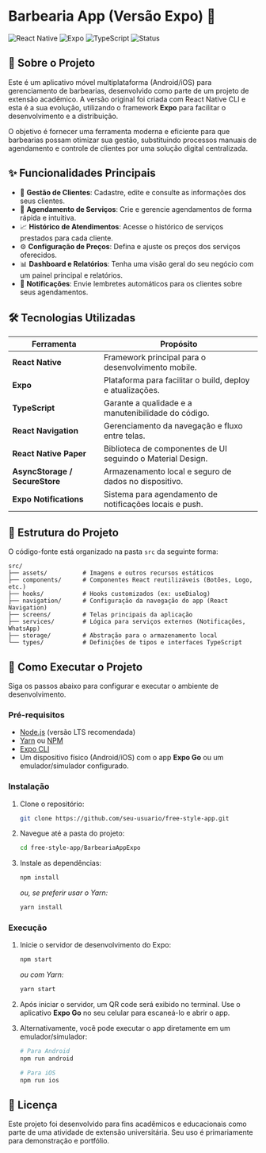 # Barbearia App (Versão Expo) 💈

![React Native](https://img.shields.io/badge/React_Native-20232A?style=for-the-badge&logo=react&logoColor=61DAFB)
![Expo](https://img.shields.io/badge/Expo-000020?style=for-the-badge&logo=expo&logoColor=white)
![TypeScript](https://img.shields.io/badge/TypeScript-007ACC?style=for-the-badge&logo=typescript&logoColor=white)
![Status](https://img.shields.io/badge/status-em_desenvolvimento-yellow?style=for-the-badge)

## 🎯 Sobre o Projeto

Este é um aplicativo móvel multiplataforma (Android/iOS) para gerenciamento de barbearias, desenvolvido como parte de um projeto de extensão acadêmico. A versão original foi criada com React Native CLI e esta é a sua evolução, utilizando o framework **Expo** para facilitar o desenvolvimento e a distribuição.

O objetivo é fornecer uma ferramenta moderna e eficiente para que barbearias possam otimizar sua gestão, substituindo processos manuais de agendamento e controle de clientes por uma solução digital centralizada.

## ✨ Funcionalidades Principais

- 📇 **Gestão de Clientes**: Cadastre, edite e consulte as informações dos seus clientes.
- 📅 **Agendamento de Serviços**: Crie e gerencie agendamentos de forma rápida e intuitiva.
- 📈 **Histórico de Atendimentos**: Acesse o histórico de serviços prestados para cada cliente.
- ⚙️ **Configuração de Preços**: Defina e ajuste os preços dos serviços oferecidos.
- 📊 **Dashboard e Relatórios**: Tenha uma visão geral do seu negócio com um painel principal e relatórios.
- 🔔 **Notificações**: Envie lembretes automáticos para os clientes sobre seus agendamentos.

## 🛠️ Tecnologias Utilizadas

| Ferramenta | Propósito |
|---|---|
| **React Native** | Framework principal para o desenvolvimento mobile. |
| **Expo** | Plataforma para facilitar o build, deploy e atualizações. |
| **TypeScript** | Garante a qualidade e a manutenibilidade do código. |
| **React Navigation** | Gerenciamento da navegação e fluxo entre telas. |
| **React Native Paper** | Biblioteca de componentes de UI seguindo o Material Design. |
| **AsyncStorage / SecureStore** | Armazenamento local e seguro de dados no dispositivo. |
| **Expo Notifications** | Sistema para agendamento de notificações locais e push. |

## 📂 Estrutura do Projeto

O código-fonte está organizado na pasta `src` da seguinte forma:

```
src/
├── assets/          # Imagens e outros recursos estáticos
├── components/      # Componentes React reutilizáveis (Botões, Logo, etc.)
├── hooks/           # Hooks customizados (ex: useDialog)
├── navigation/      # Configuração da navegação do app (React Navigation)
├── screens/         # Telas principais da aplicação
├── services/        # Lógica para serviços externos (Notificações, WhatsApp)
├── storage/         # Abstração para o armazenamento local
└── types/           # Definições de tipos e interfaces TypeScript
```

## 🚀 Como Executar o Projeto

Siga os passos abaixo para configurar e executar o ambiente de desenvolvimento.

### Pré-requisitos

- [Node.js](https://nodejs.org/en/) (versão LTS recomendada)
- [Yarn](https://classic.yarnpkg.com/en/docs/install) ou [NPM](https://docs.npmjs.com/cli/v7/commands/npm-install)
- [Expo CLI](https://docs.expo.dev/get-started/installation/)
- Um dispositivo físico (Android/iOS) com o app **Expo Go** ou um emulador/simulador configurado.

### Instalação

1.  Clone o repositório:
    ```bash
    git clone https://github.com/seu-usuario/free-style-app.git
    ```

2.  Navegue até a pasta do projeto:
    ```bash
    cd free-style-app/BarbeariaAppExpo
    ```

3.  Instale as dependências:
    ```bash
    npm install
    ```
    *ou, se preferir usar o Yarn:*
    ```bash
    yarn install
    ```

### Execução

1.  Inicie o servidor de desenvolvimento do Expo:
    ```bash
    npm start
    ```
    *ou com Yarn:*
    ```bash
    yarn start
    ```

2.  Após iniciar o servidor, um QR code será exibido no terminal. Use o aplicativo **Expo Go** no seu celular para escaneá-lo e abrir o app.

3.  Alternativamente, você pode executar o app diretamente em um emulador/simulador:
    ```bash
    # Para Android
    npm run android

    # Para iOS
    npm run ios
    ```

## 📄 Licença

Este projeto foi desenvolvido para fins acadêmicos e educacionais como parte de uma atividade de extensão universitária. Seu uso é primariamente para demonstração e portfólio.

